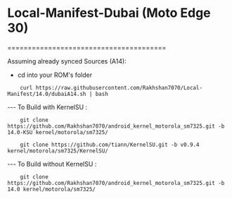 # Local-Manifest-Dubai (Moto Edge 30)
=======================================

Assuming already synced Sources (A14):
 - cd into your ROM's folder
```
    curl https://raw.githubusercontent.com/Rakhshan7070/Local-Manifest/14.0/dubaiA14.sh | bash
```
--- To Build with KernelSU :
```
    git clone https://github.com/Rakhshan7070/android_kernel_motorola_sm7325.git -b 14.0-KSU kernel/motorola/sm7325/
    
    git clone https://github.com/tiann/KernelSU.git -b v0.9.4 kernel/motorola/sm7325/KernelSU/
```
--- To Build without KernelSU :
```
    git clone https://github.com/Rakhshan7070/android_kernel_motorola_sm7325.git -b 14.0 kernel/motorola/sm7325/
```

